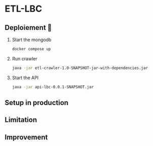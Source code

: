 # ETL-LBC

## Deploiement 🚀

1) Start the mongodb 
    ```bash
    docker compose up
    ```

2) Run crawler
    ```bash
    java -jar etl-crawler-1.0-SNAPSHOT-jar-with-dependencies.jar
    ```

3) Start the API
    ```bash
    java -jar api-lbc-0.0.1-SNAPSHOT.jar
    ```

## Setup in production

## Limitation

## Improvement
